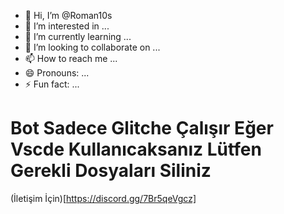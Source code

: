 - 👋 Hi, I’m @Roman10s
- 👀 I’m interested in ...
- 🌱 I’m currently learning ...
- 💞️ I’m looking to collaborate on ...
- 📫 How to reach me ...
- 😄 Pronouns: ...
- ⚡ Fun fact: ...

<!---
Roman10s/Roman10s is a ✨ special ✨ repository because its `README.md` (this file) appears on your GitHub profile.
You can click the Preview link to take a look at your changes.
--->
# Bot Sadece Glitche Çalışır Eğer Vscde Kullanıcaksanız Lütfen Gerekli Dosyaları Siliniz
(İletişim İçin)[https://discord.gg/7Br5qeVgcz]
